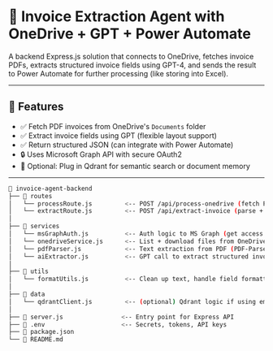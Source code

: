 # 🧾 Invoice Extraction Agent with OneDrive + GPT + Power Automate

A backend Express.js solution that connects to OneDrive, fetches invoice PDFs, extracts structured invoice fields using GPT-4, and sends the result to Power Automate for further processing (like storing into Excel).

---

## 🚀 Features

- ✅ Fetch PDF invoices from OneDrive's `Documents` folder
- ✅ Extract invoice fields using GPT (flexible layout support)
- ✅ Return structured JSON (can integrate with Power Automate)
- 🔒 Uses Microsoft Graph API with secure OAuth2
- 🧠 Optional: Plug in Qdrant for semantic search or document memory

---

```bash
📁 invoice-agent-backend
├── 📁 routes
│   └── processRoute.js         <-- POST /api/process-onedrive (fetch PDFs)
│   └── extractRoute.js         <-- POST /api/extract-invoice (parse + extract fields)
│
├── 📁 services
│   └── msGraphAuth.js          <-- Auth logic to MS Graph (get access token)
│   └── onedriveService.js      <-- List + download files from OneDrive
│   └── pdfParser.js            <-- Text extraction from PDF (PDF-Parse / pdf-lib etc.)
│   └── aiExtractor.js          <-- GPT call to extract structured invoice fields
│
├── 📁 utils
│   └── formatUtils.js          <-- Clean up text, handle field formatting (optional)
│
├── 📁 data
│   └── qdrantClient.js         <-- (optional) Qdrant logic if using embeddings
│
├── 📄 server.js                <-- Entry point for Express API
├── 📄 .env                     <-- Secrets, tokens, API keys
├── 📄 package.json
└── 📄 README.md
